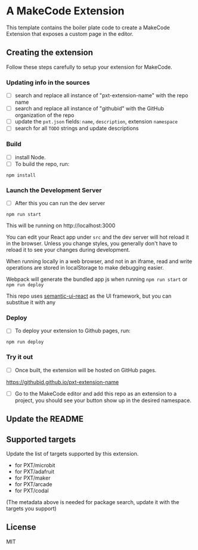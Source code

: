 # A MakeCode Extension

This template contains the boiler plate code to create
a MakeCode Extension that exposes a custom page in the editor.

## Creating the extension

Follow these steps carefully to setup your extension for MakeCode.

### Updating info in the sources

- [ ] search and replace all instance of "pxt-extension-name" with the repo name
- [ ] search and replace all instance of "githubid" with the GitHub organization of the repo
- [ ] update the ``pxt.json`` fields: ``name``, ``description``, extension ``namespace``
- [ ] search for all ``TODO`` strings and update descriptions

### Build

- [ ] install Node.
- [ ] To build the repo, run:

```
npm install
```

### Launch the Development Server

- [ ] After this you can run the dev server

```
npm run start
```

This will be running on http://localhost:3000

You can edit your React app under ``src`` and the dev server will hot reload it in the browser. Unless you change styles, you generally don't have to reload it to see your changes during development.

When running locally in a web browser, and not in an iframe, read and write operations are stored in localStorage to make debugging easier.

Webpack will generate the bundled app js when running ``npm run start`` or ``npm run deploy``

This repo uses [semantic-ui-react](https://github.com/Semantic-Org/Semantic-UI-React) as the UI framework, but you can substitue it with any

### Deploy

- [ ] To deploy your extension to Github pages, run:

```
npm run deploy
```

### Try it out

- [ ] Once built, the extension will be hosted on GitHub pages.

https://githubid.github.io/pxt-extension-name

- [ ] Go to the MakeCode editor and add this repo as an extension to a project, 
you should see your button show up in the desired namespace.

## Update the README


## Supported targets

Update the list of targets supported by this extension.

* for PXT/microbit
* for PXT/adafruit
* for PXT/maker
* for PXT/arcade
* for PXT/codal

(The metadata above is needed for package search, update it with the targets you support)

## License

MIT
